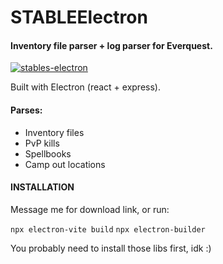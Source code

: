 # STABLEElectron

#### Inventory file parser + log parser for Everquest.

<a href="https://ibb.co/vBb56B5"><img src="https://i.ibb.co/59dDg9D/stables-electron.png" alt="stables-electron" border="0" /></a>

Built with Electron (react + express). 

#### Parses:

-  Inventory files
-  PvP kills
-  Spellbooks
-  Camp out locations

#### INSTALLATION

Message me for download link, or run:

`npx electron-vite build`
`npx electron-builder`

You probably need to install those libs first, idk :)
